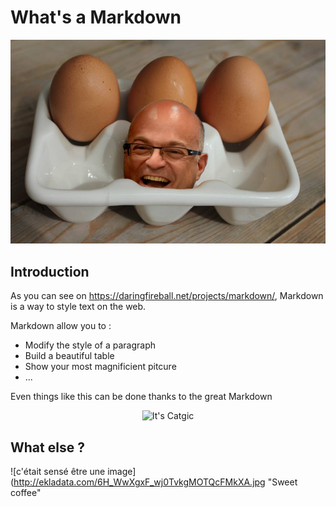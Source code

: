 # What's a Markdown

![c'était sensé être une image](/CeciEstUneImage.jpg "Une jolie image")

## Introduction

As you can see on <https://daringfireball.net/projects/markdown/>, Markdown is a way to style text on the web. 

Markdown allow you to :

- Modify the style of a paragraph
- Build a beautiful table
- Show your most magnificient pitcure
- ...

Even things like this can be done thanks to the great Markdown 

<p align="center">
  <img src="https://media.giphy.com/media/vFKqnCdLPNOKc/giphy.gif" alt="It's Catgic"/>
</p>

## What else ?  
![c'était sensé être une image] (http://ekladata.com/6H_WwXgxF_wj0TvkgMOTQcFMkXA.jpg "Sweet coffee"
